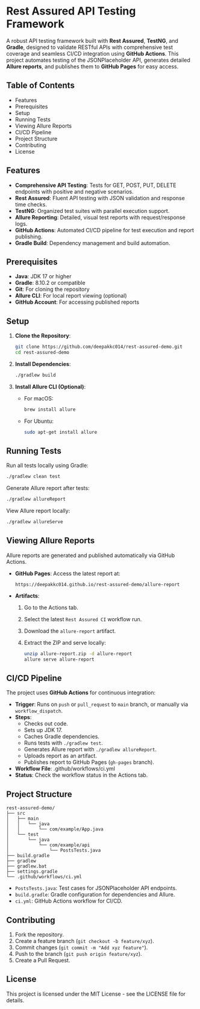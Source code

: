 # Rest Assured API Testing Framework

A robust API testing framework built with **Rest Assured**, **TestNG**, and **Gradle**, designed to validate RESTful APIs with comprehensive test coverage and seamless CI/CD integration using **GitHub Actions**. This project automates testing of the JSONPlaceholder API, generates detailed **Allure reports**, and publishes them to **GitHub Pages** for easy access.

## Table of Contents

- Features
- Prerequisites
- Setup
- Running Tests
- Viewing Allure Reports
- CI/CD Pipeline
- Project Structure
- Contributing
- License

## Features

- **Comprehensive API Testing**: Tests for GET, POST, PUT, DELETE endpoints with positive and negative scenarios.
- **Rest Assured**: Fluent API testing with JSON validation and response time checks.
- **TestNG**: Organized test suites with parallel execution support.
- **Allure Reporting**: Detailed, visual test reports with request/response logs.
- **GitHub Actions**: Automated CI/CD pipeline for test execution and report publishing.
- **Gradle Build**: Dependency management and build automation.

## Prerequisites

- **Java**: JDK 17 or higher
- **Gradle**: 8.10.2 or compatible
- **Git**: For cloning the repository
- **Allure CLI**: For local report viewing (optional)
- **GitHub Account**: For accessing published reports

## Setup

1. **Clone the Repository**:

   ```bash
   git clone https://github.com/deepakkc014/rest-assured-demo.git
   cd rest-assured-demo
   ```

2. **Install Dependencies**:

   ```bash
   ./gradlew build
   ```

3. **Install Allure CLI (Optional)**:

    - For macOS:

      ```bash
      brew install allure
      ```
    - For Ubuntu:

      ```bash
      sudo apt-get install allure
      ```

## Running Tests

Run all tests locally using Gradle:

```bash
./gradlew clean test
```

Generate Allure report after tests:

```bash
./gradlew allureReport
```

View Allure report locally:

```bash
./gradlew allureServe
```

## Viewing Allure Reports

Allure reports are generated and published automatically via GitHub Actions.

- **GitHub Pages**: Access the latest report at:

  ```
  https://deepakkc014.github.io/rest-assured-demo/allure-report
  ```

- **Artifacts**:

    1. Go to the Actions tab.
    2. Select the latest `Rest Assured CI` workflow run.
    3. Download the `allure-report` artifact.
    4. Extract the ZIP and serve locally:

       ```bash
       unzip allure-report.zip -d allure-report
       allure serve allure-report
       ```

## CI/CD Pipeline

The project uses **GitHub Actions** for continuous integration:

- **Trigger**: Runs on `push` or `pull_request` to `main` branch, or manually via `workflow_dispatch`.
- **Steps**:
    - Checks out code.
    - Sets up JDK 17.
    - Caches Gradle dependencies.
    - Runs tests with `./gradlew test`.
    - Generates Allure report with `./gradlew allureReport`.
    - Uploads report as an artifact.
    - Publishes report to GitHub Pages (`gh-pages` branch).
- **Workflow File**: .github/workflows/ci.yml
- **Status**: Check the workflow status in the Actions tab.

## Project Structure

```
rest-assured-demo/
├── src
│   ├── main
│   │   └── java
│   │       └── com/example/App.java
│   └── test
│       └── java
│           └── com/example/api
│               └── PostsTests.java
├── build.gradle
├── gradlew
├── gradlew.bat
├── settings.gradle
└── .github/workflows/ci.yml
```

- `PostsTests.java`: Test cases for JSONPlaceholder API endpoints.
- `build.gradle`: Gradle configuration for dependencies and Allure.
- `ci.yml`: GitHub Actions workflow for CI/CD.

## Contributing

1. Fork the repository.
2. Create a feature branch (`git checkout -b feature/xyz`).
3. Commit changes (`git commit -m "Add xyz feature"`).
4. Push to the branch (`git push origin feature/xyz`).
5. Create a Pull Request.

## License

This project is licensed under the MIT License - see the LICENSE file for details.
